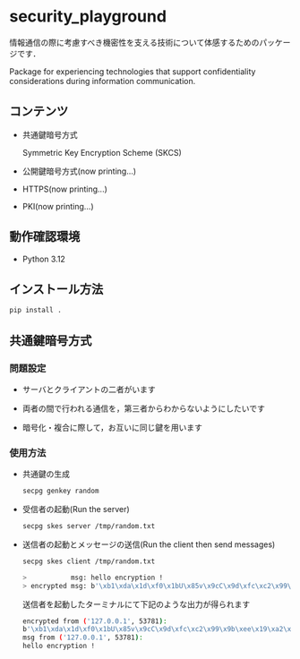 # security_playground

情報通信の際に考慮すべき機密性を支える技術について体感するためのパッケージです．

Package for experiencing technologies that support confidentiality considerations during information communication.

##  コンテンツ

- 共通鍵暗号方式

  Symmetric Key Encryption Scheme (SKCS)

- 公開鍵暗号方式(now printing...)

- HTTPS(now printing...)

- PKI(now printing...)

## 動作確認環境

- Python 3.12

## インストール方法

```bash
pip install .
```

## 共通鍵暗号方式

### 問題設定

- サーバとクライアントの二者がいます

- 両者の間で行われる通信を，第三者からわからないようにしたいです

- 暗号化・複合に際して，お互いに同じ鍵を用います

### 使用方法

- 共通鍵の生成

  ```bash
  secpg genkey random
  ```

- 受信者の起動(Run the server)

  ```bash
  secpg skes server /tmp/random.txt
  ```

- 送信者の起動とメッセージの送信(Run the client then send messages)

  ```bash
  secpg skes client /tmp/random.txt

  >           msg: hello encryption !
  > encrypted msg: b'\xb1\xda\x1d\xf0\x1bU\x85v\x9cC\x9d\xfc\xc2\x99\x9b\xee\x19\xa2\xbe\x90\\\xb9\xf4\x9ar~\xbc%\xa4=\x98\x81\x8c\xf4;\x9e\x99\x06\xc8\x1e0\x89\xb0\x8a?\x8f\x9b\xa9'
  ```

  送信者を起動したターミナルにて下記のような出力が得られます

  ```bash
  encrypted from ('127.0.0.1', 53781):
  b'\xb1\xda\x1d\xf0\x1bU\x85v\x9cC\x9d\xfc\xc2\x99\x9b\xee\x19\xa2\xbe\x90\\\xb9\xf4\x9ar~\xbc%\xa4=\x98\x81\x8c\xf4;\x9e\x99\x06\xc8\x1e0\x89\xb0\x8a?\x8f\x9b\xa9'
  msg from ('127.0.0.1', 53781):
  hello encryption !
  ```
